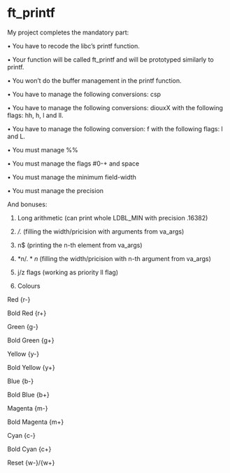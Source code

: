 # ft_printf

My project completes the mandatory part:

• You have to recode the libc’s printf function.

• Your function will be called ft_printf and will be prototyped similarly to printf.

• You won’t do the buffer management in the printf function.

• You have to manage the following conversions: csp

• You have to manage the following conversions: diouxX with the following flags: hh, h, l and ll.

• You have to manage the following conversion: f with the following flags: l and L.

• You must manage %%

• You must manage the flags #0-+ and space

• You must manage the minimum field-width

• You must manage the precision

And bonuses:

1) Long arithmetic (can print whole LDBL_MIN with precision .16382)

2) */.* (filling the width/pricision with arguments from va_args)

3) n$ (printing the n-th element from va_args)

4) *n$/.*n$ (filling the width/pricision with n-th argument from va_args)

5) j/z flags (working as priority ll flag)

6) Colours

  Red           {r-}
  
  Bold Red		  {r+}
  
  Green			    {g-}
  
  Bold Green	  {g+}
  
  Yellow			  {y-}
  
  Bold Yellow	  {y+}
  
  Blue			    {b-}
  
  Bold Blue		  {b+}
  
  Magenta			  {m-}
  
  Bold Magenta  {m+}
  
  Cyan			    {c-}
  
  Bold Cyan		  {c+}
  
  Reset			    {w-}/{w+}  
